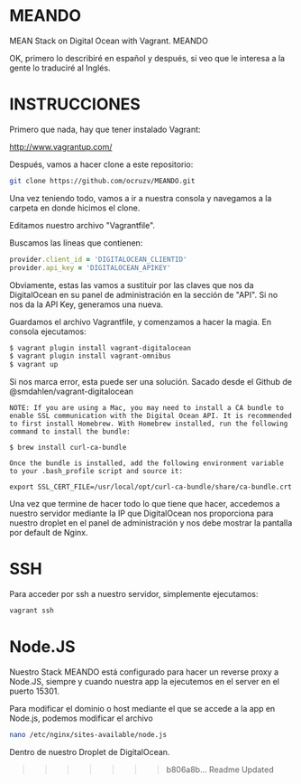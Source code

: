 MEANDO
======

MEAN Stack on Digital Ocean with Vagrant. MEANDO

OK, primero lo describiré en español y después, si veo que le interesa a la gente lo traduciré al Inglés.

INSTRUCCIONES
======

Primero que nada, hay que tener instalado Vagrant:

http://www.vagrantup.com/

Después, vamos a hacer clone a este repositorio:

```sh
git clone https://github.com/ocruzv/MEANDO.git
```

Una vez teniendo todo, vamos a ir a nuestra consola y navegamos a la carpeta en donde hicimos el clone.

Editamos nuestro archivo "Vagrantfile".

Buscamos las líneas que contienen:

```ruby
provider.client_id = 'DIGITALOCEAN_CLIENTID' 
provider.api_key = 'DIGITALOCEAN_APIKEY'
```

Obviamente, estas las vamos a sustituir por las claves que nos da DigitalOcean en su panel de administración en la sección de "API". Si no nos da la API Key, generamos una nueva.

Guardamos el archivo Vagrantfile, y comenzamos a hacer la magia. En consola ejecutamos:

```sh
$ vagrant plugin install vagrant-digitalocean
$ vagrant plugin install vagrant-omnibus
$ vagrant up
```

Si nos marca error, esta puede ser una solución. Sacado desde el Github de @smdahlen/vagrant-digitalocean

```
NOTE: If you are using a Mac, you may need to install a CA bundle to enable SSL communication with the Digital Ocean API. It is recommended to first install Homebrew. With Homebrew installed, run the following command to install the bundle:

$ brew install curl-ca-bundle

Once the bundle is installed, add the following environment variable to your .bash_profile script and source it:

export SSL_CERT_FILE=/usr/local/opt/curl-ca-bundle/share/ca-bundle.crt
```

Una vez que termine de hacer todo lo que tiene que hacer, accedemos a nuestro servidor mediante la IP que DigitalOcean nos proporciona para nuestro droplet en el panel de administración y nos debe mostrar la pantalla por default de Nginx.

SSH
======

Para acceder por ssh a nuestro servidor, simplemente ejecutamos:

```sh
vagrant ssh
```

Node.JS
======

Nuestro Stack MEANDO está configurado para hacer un reverse proxy a Node.JS, siempre y cuando nuestra app la ejecutemos en el server en el puerto 15301.

Para modificar el dominio o host mediante el que se accede a la app en Node.js, podemos modificar el archivo

```sh
nano /etc/nginx/sites-available/node.js
```

Dentro de nuestro Droplet de DigitalOcean.
>>>>>>> b806a8b... Readme Updated
